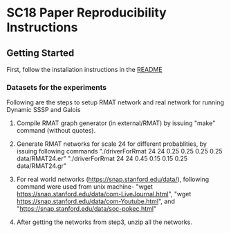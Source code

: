 # SC18 Paper Reproducibility Instructions

## Getting Started
First, follow the installation instructions in the [README](README.md)

### Datasets for the experiments

Following are the steps to setup RMAT network and real network for running Dynamic SSSP and Galois

1. Compile RMAT graph generator (in external/RMAT) by issuing "make" command (without quotes).

2. Generate RMAT networks for scale 24 for different probablities, by issuing following commands 
"./driverForRmat 24 24 0.25 0.25 0.25 0.25 data/RMAT24.er"
"./driverForRmat 24 24 0.45 0.15 0.15 0.25 data/RMAT24.gr"

3. For real world networks (https://snap.stanford.edu/data/), following command were used from unix machine-
"wget https://snap.stanford.edu/data/com-LiveJournal.html", "wget https://snap.stanford.edu/data/com-Youtube.html", and "https://snap.stanford.edu/data/soc-pokec.html"

4. After getting the networks from step3, unzip all the networks.  


